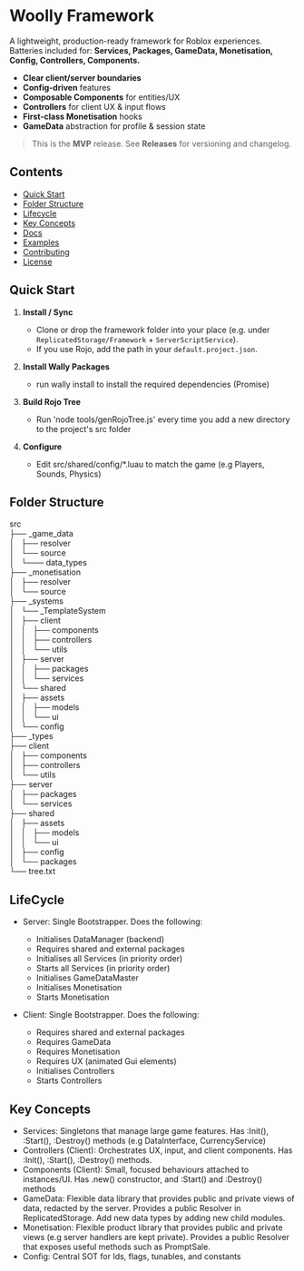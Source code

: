 # Woolly Framework

A lightweight, production-ready framework for Roblox experiences. Batteries included for:
**Services, Packages, GameData, Monetisation, Config, Controllers, Components.**

- **Clear client/server boundaries**
- **Config-driven** features
- **Composable Components** for entities/UX
- **Controllers** for client UX & input flows
- **First-class Monetisation** hooks
- **GameData** abstraction for profile & session state

> This is the **MVP** release. See **Releases** for versioning and changelog.

## Contents
- [Quick Start](#quick-start)
- [Folder Structure](#folder-structure)
- [Lifecycle](#lifecycle)
- [Key Concepts](#key-concepts)
- [Docs](#docs)
- [Examples](#examples)
- [Contributing](#contributing)
- [License](#license)

## Quick Start

1. **Install / Sync**
   - Clone or drop the framework folder into your place (e.g. under `ReplicatedStorage/Framework` + `ServerScriptService`).
   - If you use Rojo, add the path in your `default.project.json`.

2. **Install Wally Packages**
    - run wally install to install the required dependencies (Promise)
3. **Build Rojo Tree**
    - Run 'node tools/genRojoTree.js' every time you add a new directory to the project's src folder
4. **Configure**
    - Edit src/shared/config/*.luau to match the game (e.g Players, Sounds, Physics)

## Folder Structure
src   
├── _game_data   
│   ├── resolver   
│   └── source   
│       └─── data_types   
├── _monetisation   
│   ├── resolver   
│   └── source   
├── _systems   
│   └── _TemplateSystem   
│       ├── client   
│       │   ├── components   
│       │   ├── controllers   
│       │   └── utils   
│       ├── server   
│       │   ├── packages   
│       │   └── services   
│       └── shared   
│           ├── assets   
│           │   ├── models   
│           │   └── ui   
│           └── config   
├── _types   
├── client   
│   ├── components   
│   ├── controllers   
│   └── utils   
├── server   
│   ├── packages   
│   └── services   
├── shared   
│   ├── assets   
│   │   ├── models   
│   │   └── ui   
│   ├── config   
│   └── packages   
└── tree.txt   

## LifeCycle
* Server: Single Bootstrapper. Does the following:
    * Initialises DataManager (backend) 
    * Requires shared and external packages
    * Initialises all Services (in priority order)
    * Starts all Services (in priority order)
    * Initialises GameDataMaster
    * Initialises Monetisation
    * Starts Monetisation

* Client: Single Bootstrapper. Does the following:
    * Requires shared and external packages
    * Requires GameData
    * Requires Monetisation
    * Requires UX (animated Gui elements)
    * Initialises Controllers
    * Starts Controllers

## Key Concepts
* Services: Singletons that manage large game features. Has :Init(), :Start(), :Destroy() methods (e.g DataInterface, CurrencyService)
* Controllers (Client): Orchestrates UX, input, and client components. Has :Init(), :Start(), :Destroy() methods.
* Components (Client): Small, focused behaviours attached to instances/UI. Has .new() constructor, and :Start() and :Destroy() methods
* GameData: Flexible data library that provides public and private views of data, redacted by the server. Provides a public Resolver in ReplicatedStorage. Add new data types by adding new child modules.
* Monetisation: Flexible product library that provides public and private views (e.g server handlers are kept private). Provides a public Resolver that exposes useful methods such as PromptSale.
* Config: Central SOT for Ids, flags, tunables, and constants